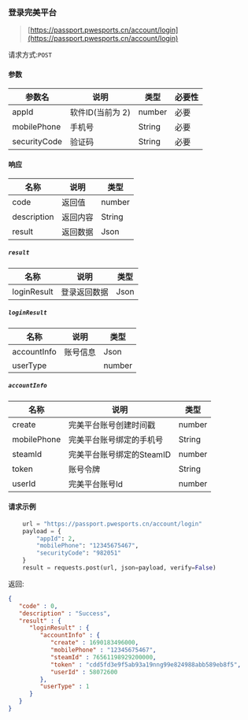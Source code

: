 ### 登录完美平台
> [https://passport.pwesports.cn/account/login](https://passport.pwesports.cn/account/login)

请求方式:`POST`

#### 参数
| 参数名 | 说明 | 类型 | 必要性 |
| --- | --- | --- | --- |
| appId | 软件ID(当前为 2) | number | 必要 |
| mobilePhone | 手机号 | String | 必要 |
| securityCode | 验证码 | String | 必要 |


#### 响应
| 名称 | 说明 | 类型 |
| --- | --- | --- |
| code | 返回值 | number |
| description | 返回内容 | String |
| result | 返回数据 | Json |


##### `result`
| 名称 | 说明 | 类型 |
| --- | --- | --- |
| loginResult | 登录返回数据 | Json |


##### `loginResult`
| 名称 | 说明 | 类型 |
| --- | --- | --- |
| accountInfo | 账号信息 | Json |
| userType | | number |


##### `accountInfo`
| 名称 | 说明 | 类型 |
| --- | --- | --- |
| create | 完美平台账号创建时间戳 | number |
| mobilePhone | 完美平台账号绑定的手机号 | String |
| steamId | 完美平台账号绑定的SteamID | number |
| token | 账号令牌 | String |
| userId | 完美平台账号Id | number |


#### 请求示例
```python
    url = "https://passport.pwesports.cn/account/login"
    payload = {
        "appId": 2,
        "mobilePhone": "12345675467",
        "securityCode": "982051"
    }
    result = requests.post(url, json=payload, verify=False)
```

返回:

```json
{
   "code" : 0,
   "description" : "Success",
   "result" : {
      "loginResult" : {
         "accountInfo" : {
            "create" : 1690183496000,
            "mobilePhone" : "12345675467",
            "steamId" : 76561198929200000,
            "token" : "cdd5fd3e9f5ab93a19nng99e824988abb589eb8f5",
            "userId" : 58072600
         },
         "userType" : 1
      }
   }
}
```